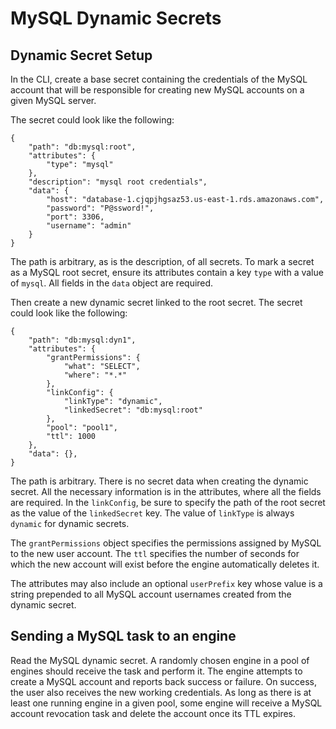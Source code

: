 [title]: # (MySQL Dynamic Secrets)
[tags]: # (DevOps Secrets Vault,DSV,)
[priority]: # (6410)

# MySQL Dynamic Secrets

## Dynamic Secret Setup

In the CLI, create a base secret containing the credentials of the MySQL account that will be responsible for creating new
MySQL accounts on a given MySQL server.

The secret could look like the following:
```
{
    "path": "db:mysql:root",
    "attributes": {
        "type": "mysql"
    },
    "description": "mysql root credentials",
    "data": {
        "host": "database-1.cjqpjhgsaz53.us-east-1.rds.amazonaws.com",
        "password": "P@ssword!",
        "port": 3306,
        "username": "admin"
    }
}
```

The path is arbitrary, as is the description, of all secrets. To mark a secret as a MySQL root secret, ensure
its attributes contain a key `type` with a value of `mysql`. All fields in the `data` object are required.

Then create a new dynamic secret linked to the root secret. The secret could look like the following:
```
{
    "path": "db:mysql:dyn1",
    "attributes": {
        "grantPermissions": {
            "what": "SELECT",
            "where": "*.*"
        },
        "linkConfig": {
            "linkType": "dynamic",
            "linkedSecret": "db:mysql:root"
        },
        "pool": "pool1",
        "ttl": 1000
    },
    "data": {},
}
```

The path is arbitrary. There is no secret data when creating the dynamic secret. All the necessary information is in the attributes, where all the fields are required.
In the `linkConfig`, be sure to specify the path of the root secret as the value of the `linkedSecret` key. The value of `linkType` is always `dynamic` for dynamic secrets.

The `grantPermissions` object specifies the permissions assigned by MySQL to the new user account. The `ttl` specifies the number
of seconds for which the new account will exist before the engine automatically deletes it.

The attributes may also include an optional `userPrefix` key whose value is a string prepended to all MySQL account usernames
created from the dynamic secret.


## Sending a MySQL task to an engine

Read the MySQL dynamic secret. A randomly chosen engine in a pool of engines should receive the task and perform it.
The engine attempts to create a MySQL account and reports back success or failure. On success, the user also receives
the new working credentials. As long as there is at least one running engine in a given pool, some engine will receive a
MySQL account revocation task and delete the account once its TTL expires.